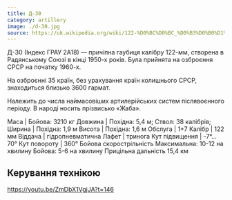 ```yaml
---
title: Д-30
category: artillery
image: ./d-30.jpg
source: https://uk.wikipedia.org/wiki/122-%D0%BC%D0%BC_%D0%B3%D0%B0%D1%83%D0%B1%D0%B8%D1%86%D1%8F_%D0%94-30
---
```

Д-30 (Індекс ГРАУ 2А18) — причіпна гаубиця калібру 122-мм, створена в Радянському Союзі в кінці 1950-х років. Була прийнята на озброєння СРСР на початку 1960-х.

На озброєнні 35 країн, без урахування країн колишнього СРСР, знаходиться близько 3600 гармат.

Належить до числа наймасовіших артилерійських систем післявоєнного періоду. В народі носить прізвисько «Жаба».

Маса | 	Бойова: 3210 кг
Довжина | 	Похідна: 5,4 м; Ствол: 38 калібрів;
Ширина |	Похідна: 1,9 м
Висота |	Похідна: 1,6 м
Обслуга |	1+7
Калібр |	122 мм
Віддача |	гідропневматична
Лафет |	тринога
Кут підвищення |	-7°…70°
Кут повороту |	360°
Бойова скорострільність 	Максимальна: 10-12 на хвилину
Бойова: 5-6 на хвилину
Прицільна дальність 	15,4 км

## Керування технікою

https://youtu.be/ZmDbX1VgjJA?t=146